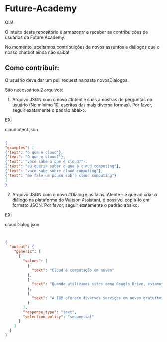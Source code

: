 # Future-Academy

Olá!

  

O intuito deste repositório é armazenar e receber as contribuições de usuários da Future Academy.

  

No momento, aceitamos contribuições de novos assuntos e diálogos que o nosso chatbot ainda não saiba!

  

## Como contribuir:

O usuário deve dar um pull request na pasta novosDialogos.


São necessários 2 arquivos:

1. Arquivo JSON com o novo #Intent e suas amostras de perguntas do usuário (No mínimo 10, escritas das mais diversa formas). Por favor, seguir exatamente o padrão abaixo.

EX:

cloudIntent.json
```json

{
"examples": [
{"text": "o que é cloud"},
{"text": "O que é cloud?"},
{"text": "você sabe o que é cloud?"},
{"text": "eu queria saber o que é cloud computing"},
{"text": "voce sabe sobre cloud computing"},
{"text": "me fale um pouco sobre cloud computing"}
]
}
```


2. Arquivo JSON com o novo #Dialog e as falas. Atente-se que ao criar o diálogo na plataforma do Watson Assistant, é possível copiá-lo em formato JSON. Por favor, seguir exatamente o padrão abaixo.
	
EX:

cloudDialog.json

```json


{
  "output": {
    "generic": [
      {
        "values": [
          {
            "text": "Cloud é computação em nuvem"
          },
          {
            "text": "Quando utilizamos sites como Google Drive, estamos utilizando um armazenamento que não é nosso, isso é computação em nuvem"
          },
          {
            "text": "A IBM oferece diversos serviços em nuvem gratuitos"
          }
        ],
        "response_type": "text",
        "selection_policy": "sequential"
      }
    ]
  }
}


```